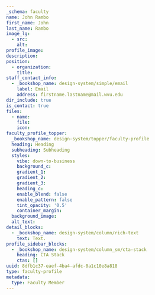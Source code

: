 ```yaml
---
_schema: faculty
name: John Rambo
first_name: John
last_name: Rambo
image_lg:
  - src:
    alt:
profile_image:
description:
position:
  - organization:
    title:
staff_contact_info:
  - _bookshop_name: design-system/simple/email
    label: Email
    address: firstname.lastname@mail.wvu.edu
dir_include: true
is_contact: true
files:
  - name:
    file:
    icon:
faculty_profile_topper:
  _bookshop_name: design-system/topper/faculty-profile
  heading: Heading
  subheading: Subheading
  styles:
    vibe: down-to-business
    background_c:
    gradient_1:
    gradient_2:
    gradient_3:
    heading_c:
    enable_blend: false
    enable_pattern: false
    tint_opacity: '0.5'
    container_margin:
  background_image:
  alt_text:
detail_blocks:
  - _bookshop_name: design-system/column/rich-text
    text: Text.
profile_sidebar_blocks:
  - _bookshop_name: design-system/column_sm/cta-stack
    heading: CTA Stack
    ctas: []
uuid: 8dfb1c37-eaef-4ba4-afdc-0a1c10e8a818
type: faculty-profile
metadata:
  type: Faculty Member
---
```

